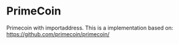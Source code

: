 # PrimeCoin
Primecoin with importaddress. This is a implementation based on: https://github.com/primecoin/primecoin/
